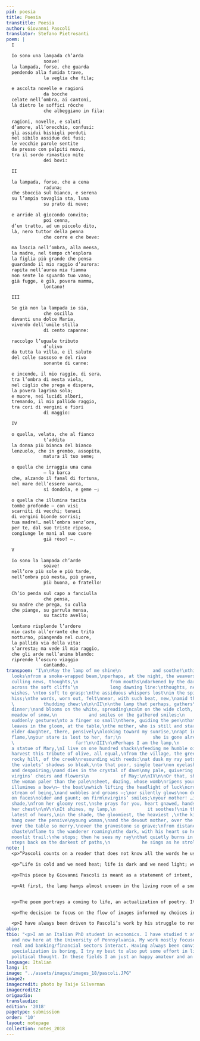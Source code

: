 ```yaml
---
pid: poesia
title: Poesia
transtitle: Poesia
author: Giovanni Pascoli
translator: Stefano Pietrosanti
poem: |
  I

  Io sono una lampada ch’arda
              soave!
  la lampada, forse, che guarda
  pendendo alla fumida trave,
              la veglia che fila;

  e ascolta novelle e ragioni
              da bocche
  celate nell’ombra, ai cantoni,
  là dietro le soffici rócche
              che albeggiano in fila:

  ragioni, novelle, e saluti
  d’amore, all’orecchio, confusi:
  gli assidui bisbigli perduti
  nel sibilo assiduo dei fusi;
  le vecchie parole sentite
  da presso con palpiti nuovi,
  tra il sordo rimastico mite
              dei bovi:

  II

  la lampada, forse, che a cena
              raduna;
  che sboccia sul bianco, e serena
  su l’ampia tovaglia sta, luna
              su prato di neve;

  e arride al giocondo convito;
              poi cenna,
  d’un tratto, ad un piccolo dito,
  là, nero tuttor della penna
              che corre e che beve:

  ma lascia nell’ombra, alla mensa,
  la madre, nel tempo ch’esplora
  la figlia più grande che pensa
  guardando il mio raggio d’aurora:
  rapita nell’aurea mia fiamma
  non sente lo sguardo tuo vano;
  già fugge, è già, povera mamma,
              lontano!

  III

  Se già non la lampada io sia,
              che oscilla
  davanti una dolce Maria,
  vivendo dell’umile stilla
              di cento capanne:

  raccolgo l’uguale tributo
              d’ulivo
  da tutta la villa, e il saluto
  del colle sassoso e del rivo
              sonante di canne:

  e incende, il mio raggío, di sera,
  tra l’ombra di mesta viola,
  nel ciglio che prega e dispera,
  la povera lagrima sola;
  e muore, nei lucidi albori,
  tremando, il mio pallido raggio,
  tra cori di vergini e fiori
              di maggio:

  IV

  o quella, velata, che al fianco
              t’addita
  la donna più bianca del bianco
  lenzuolo, che in grembo, assopita,
              matura il tuo seme;

  o quella che irraggia una cuna
              — la barca
  che, alzando il fanal di fortuna,
  nel mare dell’essere varca,
              si dondola, e geme —;

  o quella che illumina tacita
  tombe profonde — con visi
  scarniti di vecchi; tenaci
  di vergini bionde sorrisi;
  tua madre!… nell’ombra senz’ore,
  per te, dal suo triste riposo,
  congiunge le mani al suo cuore
              già ròso! —.

  V

  Io sono la lampada ch’arde
              soave!
  nell’ore più sole e più tarde,
  nell’ombra più mesta, più grave,
              più buona, o fratello!

  Ch’io penda sul capo a fanciulla
              che pensa,
  su madre che prega, su culla
  che piange, su garrula mensa,
              su tacito avello;

  lontano risplende l’ardore
  mio casto all’errante che trita
  notturno, piangendo nel cuore,
  la pallida via della vita:
  s’arresta; ma vede il mio raggio,
  che gli arde nell’anima blando:
  riprende l’oscuro viaggio
              cantando.
transpoem: "I\n\nMay the lamp of me shine\n            and soothe!\nthis lamp as it
  looks\nfrom a smoke-wrapped beam,\nperhaps, at the night, the weavers;\nthis lamp
  culling news, thoughts,\n            from mouths\ndarkened by the darkness,\nthere,
  across the soft cliffs’\n            long dawning line:\nthoughts, news, and love
  wishes, \ntoo soft to grasp:\nthe assiduous whispers lost\nin the spindle’s assiduous
  hiss;\nthe words, worn out, felt\nnear, with such beat, new,\namid the oxen’s dull\n
  \           thudding chew:\n\n\nII\n\nthe lamp that perhaps, gathers\n            to
  dinner;\nand blooms on the white, spreading\ncalm on the wide cloth, moon\non a
  meadow of snow,\n            and smiles on the gathered smiles;\n                        then
  suddenly gestures\nto a finger so small\nthere, guiding the pen\nthat runs and drinks:\nbut
  leaves in the gloom, at the table,\nthe mother, who is still and stares\nat her
  elder daughter, there, pensively\nlooking toward my sunrise,\nrapt in my golden
  flame,\nyour stare is lost to her, far;\n            she is gone already, poor mother,\n
  \                       far!\n\nIII\n\nPerhaps I am the lamp,\n            flickering\nby
  a statue of Mary,\nI live on one hundred shacks\nfeeding me humble oil drips:\nI
  harvest this tribute of olive, all equal,\nfrom the village, the greeting\nof the
  rocky hill, of the creek\nresounding with reeds:\nat dusk my ray sets fire,\nin
  the violets’ shadows so bleak,\nto that poor, single tear\non eyelashes praying
  and despairing;\nand dies in the crystal of dawn\nmy pale, quivering ray,\namong
  virgins’ choirs and flowers\n            of May:\n\nIV\n\nOr that, shaded,\n            points\nto
  the woman paler than the pale\nsheet, dozing, whose womb\nripens your seed;\nor
  illumines a bow\n— the boat\nwhich lifting the headlight of luck\ncrosses the wide
  stream of being,\nand wobbles and groans —;\nor silently glows\non deep tombs —
  on faces\nolder and gaunt; on firm\nvirgins’ smiles;\nyour mother! …in that timeless
  shade,\nfrom her gloomy rest,\nshe prays for you, heart gnawed, hands tight\n            on
  her chest\n\nV\n\nIt shines, my lamp,\n            it soothes!\nin the loneliest,
  latest of hours,\nin the shade, the gloomiest, the heaviest ,\nthe kindest, oh brother!\nI
  hang over the pensive\nyoung woman,\nand the devout mother, over the crying\ncradle,
  over the table so merry,\nover the gravestone so grave;\nfrom distances shines my
  chaste\nflame to the wanderer roaming\nthe dark, with his heart so heavy,\non life’s
  moonlit trail:\nhe stops; then he sees my ray\nthat quietly burns in his soul:\nhe
  steps back on the darkest of paths,\n            he sings as he strolls.\n"
note: |
  <p>“Pascoli counts on a reader that does not know all the words he uses. As …[Pascoli]… says … poetry, like religion, needs ‘words that veil and darken their meaning, words, I mean, foreign to present use (and which are nevertheless used to “give greater life to thought”).’” — Giorgio Agamben (1982)</p>

  <p>“Life is cold and we need heat; life is dark and we need light; we shall not let fade what can give us light and heat; a single spark can awake flames and joy. We shall not let death take whatever has been beautiful and gay.” — Giovanni Pascoli (1898)</p>

  <p>This piece by Giovanni Pascoli is meant as a statement of intent, a manifesto of the intimist universalism which is the hallmark of the poet from Emilia. The poem’s protagonist is poetry personified, presenting itself in the form of a lamp spreading a warm, soothing light. This light, over the five stanzas, portrays a series of seven canvasses; the first three in great detail, the second three with quicker brushstrokes, and the last with a more abstract, rarefied touch.</p>

  <p>At first, the lamp hangs almost unseen in the living room of a smoky farm. In the dim circle of light, a mother and her daughters are spending the early night weaving. The daughters are talking about love. Then, the lamp spreads its light on a table set for dinner, where a kid, the elder daughter, and the mother stand in isolation against the merry background. The light, though still soft, is more vital: it points to the kid, who is focused on writing; it captures the eyes of the elder daughter, who is there daydreaming and ignoring her mother’s inquisitive stare. Then, it is a votive lamp inside a Marian shrine, burning peasants’ offers of olive oil and witnessing these people’s faith, private and public — the “poor single tear” and the “virgins’ choirs.” Then it gets quicker: it is the lamp on the bedside table of a pregnant woman; it is the headlight of a ship crossing “the wide stream of being”; it is dead candles in a graveyard. Finally, there is no lamp, only light. This light is free from its many possible sources, and it can reach and comfort a wanderer roaming in “the loneliest, latest of hours.”</p>


  <p>The poem portrays a coming to life, an actualization of poetry. It does so through a succession of van Gogh-like pictures, which I feel is more significant to the understanding of the poem than the actual stanzas’ structure. Indeed, the narration evolves through changing tenses and adverbs, which always coincide with changes in the landscape in which the poetic light spreads. The narrating voice starts introducing the smoky room with a wishful and timid tone — “May the lamp of me shine,” which renders the Italian “Io sono la lampada <em>ch’arda</em>”; then, switching to the table scene, the voice switches to a present tense and an adverb of probability — “perhaps…gathers”; adverbs of probability are dropped when the Marian shrine is populated by the villagers — “I harvest this tribute of olive…at dusk my ray sets fire”; this pure present is kept and stressed at the beginning of each of the three successive scenes — “It shines, my lamp / it soothes!’’ which renders the Italian “Io sono la lampada <em>ch’arde</em>” with the woman, the boat, and the graveyard; finally, the first stroke of the last canvas exclaims — “It shines, my lamp / it soothes!’’ which renders the Italian “Io sono la lampada <em>ch’arde</em> / soave!”</p>

  <p>The decision to focus on the flow of images informed my choices in translation. In order not to break this flow, I often either adopted non-literal solutions, or I chose options more prosaic than the original. For example, “la veglia che fila” in the fourth verse describes weavers who are awake (keeping vigil) at night and spinning. These are encompassed by the lamp’s light, and the lamp looks at them, not at the night; though, directly introducing night and weavers allowed me to synthetically fix the image of the half-shaded room. Or, at the beginning of the shrine’s canvas, I was more explicit than the original in describing the “tribute of olive,” since the idea of an olive-oil lamp is quite remote to our present experience and the original passing mention would have complicated a passage which, to the best of my understanding, was not meant to be obscure. On the other hand, I tried to stay as close as possible to the original in matters of sound and structure, and I thus preserved the rhyme scheme at the end of each stanza.</p>

  <p>I have always been driven to Pascoli’s work by his struggle to remember what’s gone, to strengthen what’s close and frail, to fight a battle to save “temples that the Gods shall not save” (Borges). I’m happy to present to you “Poesia” as a sample of how Pascoli framed this effort as a hopeful and humble task. Before doing so, I want to thank Professor Taije Silverman, who reviewed my early drafts, and whose advice has been incredibly insightful and helpful in the process of translation.</p>
abio:
tbio: "<p>I am an Italian PhD student in economics. I have studied t at Rome, Turin,
  and now here at the University of Pennsylvania. My work mostly focuses on how the
  real and banking/financial sectors interact. Having always been convinced that excessive
  specialization is boring, I try my best to also put some effort in literature and
  political thought. In these fields I am just an happy amateur and an avid reader.</p>\n"
language: Italian
lang: it
image: "../assets/images/images_18/pascoli.JPG"
image2:
imagecredit: photo by Taije Silverman
imagecredit2:
origaudio:
translaudio:
edition: '2018'
pagetype: submission
order: '10'
layout: notepage
collection: notes_2018
---
```

